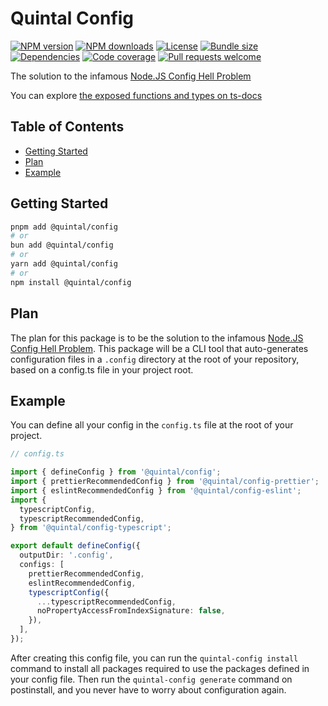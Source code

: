 <!--
THIS FILE IS (PARTIALLY) AUTO-GENERATED USING `pnpm generate`.
TO EDIT THE CONTENT, PLEASE MODIFY `/workspace.ts` OR `/scripts/generate.ts`
-->

# Quintal Config

[![NPM version](https://img.shields.io/npm/v/@quintal/config?style=flat-square)](https://npmjs.com/@quintal/config)
[![NPM downloads](https://img.shields.io/npm/dt/@quintal/config?style=flat-square)](https://npmjs.com/@quintal/config)
[![License](https://img.shields.io/npm/l/@quintal/config?style=flat-square)](https://github.com/quintalwebsolutions/quintal-oss/blob/main/LICENSE)
[![Bundle size](https://img.shields.io/bundlephobia/minzip/@quintal/config?style=flat-square)](https://bundlephobia.com/package/@quintal/config)
[![Dependencies](https://img.shields.io/librariesio/release/npm/@quintal/config?style=flat-square)](https://libraries.io/npm/%40quintal%2Fconfig/)
[![Code coverage](https://img.shields.io/codecov/c/github/quintalwebsolutions/quintal-oss?style=flat-square&token=3ORY9UP6H7&flag=config&logo=codecov)](https://codecov.io/gh/quintalwebsolutions/quintal-oss)
[![Pull requests welcome](https://img.shields.io/badge/PRs-welcome-brightgreen.svg?style=flat-square)](https://github.com/quintalwebsolutions/quintal-oss/blob/main/CONTRIBUTING.md)

The solution to the infamous [Node.JS Config Hell Problem](https://deno.com/blog/node-config-hell)

You can explore [the exposed functions and types on ts-docs](https://tsdocs.dev/docs/@quintal/config)

## Table of Contents

- [Getting Started](#getting-started)
- [Plan](#plan)
- [Example](#example)

## Getting Started

```sh
pnpm add @quintal/config
# or
bun add @quintal/config
# or
yarn add @quintal/config
# or
npm install @quintal/config
```

<!-- END AUTO-GENERATED: Add custom documentation after this comment -->

## Plan

The plan for this package is to be the solution to the infamous
[Node.JS Config Hell Problem](https://deno.com/blog/node-config-hell). This
package will be a CLI tool that auto-generates configuration files in a
`.config` directory at the root of your repository, based on a config.ts file in
your project root.

## Example

You can define all your config in the `config.ts` file at the root of your
project.

```ts
// config.ts

import { defineConfig } from '@quintal/config';
import { prettierRecommendedConfig } from '@quintal/config-prettier';
import { eslintRecommendedConfig } from '@quintal/config-eslint';
import {
  typescriptConfig,
  typescriptRecommendedConfig,
} from '@quintal/config-typescript';

export default defineConfig({
  outputDir: '.config',
  configs: [
    prettierRecommendedConfig,
    eslintRecommendedConfig,
    typescriptConfig({
      ...typescriptRecommendedConfig,
      noPropertyAccessFromIndexSignature: false,
    }),
  ],
});
```

After creating this config file, you can run the `quintal-config install`
command to install all packages required to use the packages defined in your
config file. Then run the `quintal-config generate` command on postinstall, and
you never have to worry about configuration again.
